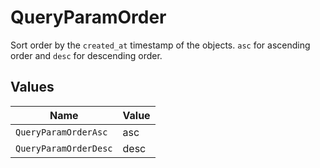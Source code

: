 # QueryParamOrder

Sort order by the `created_at` timestamp of the objects. `asc` for ascending order and `desc` for descending order.



## Values

| Name                  | Value                 |
| --------------------- | --------------------- |
| `QueryParamOrderAsc`  | asc                   |
| `QueryParamOrderDesc` | desc                  |